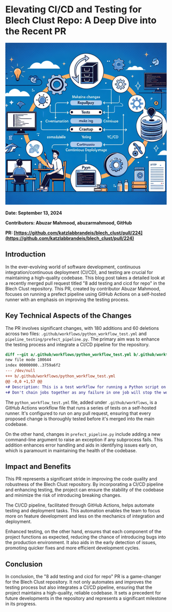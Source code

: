# Elevating CI/CD and Testing for Blech Clust Repo: A Deep Dive into the Recent PR

![Visual representation of 8 add testing and cicd for repo](images/20250303152000_Create_a_technical_illustration_for_a_blog_post_ab.png)


**Date: September 13, 2024**

**Contributors: Abuzar Mahmood, abuzarmahmood, GitHub**

**PR: [https://github.com/katzlabbrandeis/blech_clust/pull/224](https://github.com/katzlabbrandeis/blech_clust/pull/224)**

## Introduction

In the ever-evolving world of software development, continuous integration/continuous deployment (CI/CD), and testing are crucial for maintaining a high-quality codebase. This blog post takes a detailed look at a recently merged pull request titled "8 add testing and cicd for repo" in the Blech Clust repository. This PR, created by contributor Abuzar Mahmood, focuses on running a prefect pipeline using GitHub Actions on a self-hosted runner with an emphasis on improving the testing process.

## Key Technical Aspects of the Changes

The PR involves significant changes, with 180 additions and 60 deletions across two files: `.github/workflows/python_workflow_test.yml` and `pipeline_testing/prefect_pipeline.py`. The primary aim was to enhance the testing process and integrate a CI/CD pipeline for the repository.

```diff
diff --git a/.github/workflows/python_workflow_test.yml b/.github/workflows/python_workflow_test.yml
new file mode 100644
index 00000000..3759a6f2
--- /dev/null
+++ b/.github/workflows/python_workflow_test.yml
@@ -0,0 +1,57 @@
+# Description: This is a test workflow for running a Python script on a self-hosted runner
+# Don't chain jobs together as any failure in one job will stop the workflow
```
The `python_workflow_test.yml` file, added under `.github/workflows`, is a GitHub Actions workflow file that runs a series of tests on a self-hosted runner. It's configured to run on any pull request, ensuring that every proposed change is thoroughly tested before it's merged into the main codebase.

On the other hand, changes in `prefect_pipeline.py` include adding a new command-line argument to raise an exception if any subprocess fails. This addition enhances error handling and aids in identifying issues early on, which is paramount in maintaining the health of the codebase.

## Impact and Benefits

This PR represents a significant stride in improving the code quality and robustness of the Blech Clust repository. By incorporating a CI/CD pipeline and enhancing testing, the project can ensure the stability of the codebase and minimize the risk of introducing breaking changes.

The CI/CD pipeline, facilitated through GitHub Actions, helps automate testing and deployment tasks. This automation enables the team to focus more on feature development and less on the mechanics of integration and deployment. 

Enhanced testing, on the other hand, ensures that each component of the project functions as expected, reducing the chance of introducing bugs into the production environment. It also aids in the early detection of issues, promoting quicker fixes and more efficient development cycles.

## Conclusion

In conclusion, the "8 add testing and cicd for repo" PR is a game-changer for the Blech Clust repository. It not only automates and improves the testing process but also integrates a CI/CD pipeline, ensuring that the project maintains a high-quality, reliable codebase. It sets a precedent for future developments in the repository and represents a significant milestone in its progress.
